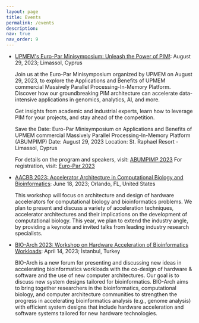 ```yaml
---
layout: page
title: Events
permalink: /events
description:
nav: true
nav_order: 9
---
```


* [UPMEM's Euro-Par Minisymposium: Unleash the Power of PIM!](https://www.upmem.com/abumpimp-2023/): August 29, 2023; Limassol, Cyprus

	Join us at the Euro-Par Minisymposium organized by UPMEM on August 29, 2023, to explore the Applications and Benefits of UPMEM commercial Massively Parallel Processing-In-Memory Platform. Discover how our groundbreaking PIM architecture can accelerate data-intensive applications in genomics, analytics, AI, and more.

	Get insights from academic and industrial experts, learn how to leverage PIM for your projects, and stay ahead of the competition. 

	Save the Date:
	Euro-Par Minisymposium on Applications and Benefits of UPMEM commercial Massively Parallel Processing-In-Memory Platform (ABUMPIMP)
	Date: August 29, 2023
	Location: St. Raphael Resort - Limassol, Cyprus

	For details on the program and speakers, visit: [ABUMPIMP 2023](https://www.upmem.com/abumpimp-2023)
	For registration, visit: [Euro-Par 2023](https://2023.euro-par.org/)
	
* [AACBB 2023: Accelerator Architecture in Computational Biology and Bioinformatics](https://aacbb-workshop.github.io/): June 18, 2023; Orlando, FL, United States

	This workshop will focus on architecture and design of hardware accelerators for computational biology and bioinformatics problems. We plan to present and discuss a variety of acceleration techniques, accelerator architectures and their implications on the development of computational biology. This year, we plan to extend the industry angle, by providing a keynote and invited talks from leading industry research specialists.

* [BIO-Arch 2023: Workshop on Hardware Acceleration of Bioinformatics Workloads](https://safari.ethz.ch/recomb23-arch-workshop/): April 14, 2023; İstanbul, Turkey

	BIO-Arch is a new forum for presenting and discussing new ideas in accelerating bioinformatics workloads with the co-design of hardware & software and the use of new computer architectures. Our goal is to discuss new system designs tailored for bioinformatics. BIO-Arch aims to bring together researchers in the bioinformatics, computational biology, and computer architecture communities to strengthen the progress in accelerating bioinformatics analysis (e.g., genome analysis) with efficient system designs that include hardware acceleration and software systems tailored for new hardware technologies.

